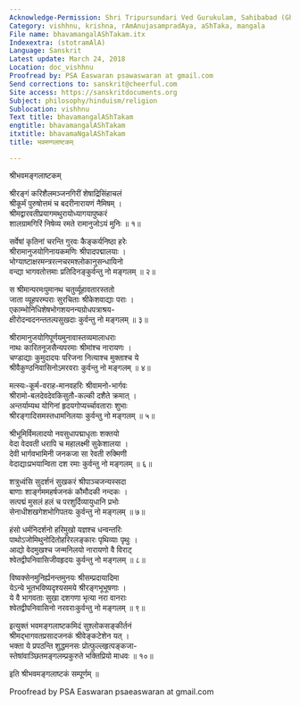 ```yaml
---
Acknowledge-Permission: Shri Tripursundari Ved Gurukulam, Sahibabad (Ghaziabad), UP
Category: vishhnu, krishna, rAmAnujasampradAya, aShTaka, mangala
File name: bhavamangalAShTakam.itx
Indexextra: (stotramAlA)
Language: Sanskrit
Latest update: March 24, 2018
Location: doc_vishhnu
Proofread by: PSA Easwaran psawaswaran at gmail.com
Send corrections to: sanskrit@cheerful.com
Site access: https://sanskritdocuments.org
Subject: philosophy/hinduism/religion
Sublocation: vishhnu
Text title: bhavamangalAShTakam
engtitle: bhavamangalAShTakam
itxtitle: bhavamaNgalAShTakam
title: भवमण्गलाष्टकम्

---
```

  
 श्रीभवमङ्गलाष्टकम्   
  
श्रीरङ्गं करिशैलमञ्जनगिरीं शेषाद्रिसिंहाचलं  
श्रीकूर्मं पुरुषोत्तमं च बदरीनारायणं नैमिषम् ।  
श्रीमद्वारवतीप्रयागमथुरायोध्यागयापुष्करं  
शालग्रामगिरिं निषेव्य रमते रामानुजोऽयं मुनिः ॥ १॥  
  
सर्वेषां कृतिनां चरन्ति गुरवः कैङ्कर्यनिष्ठा हरेः  
श्रीरामानुजयोगिनायकमणिः श्रीपादपद्मालयाः ।  
भोग्याष्टाक्षरमन्त्ररत्नचरमश्लोकानुसन्धायिनो  
वन्द्या भागवतोत्तमाः प्रतिदिनङ्कुर्वन्तु नो मङ्गलम् ॥ २॥  
  
स श्रीमान्परमःपुमानथ चतुर्व्यूहावतारस्ततो  
जाता व्यूहपरम्पराः सुरचिताः श्रीकेशवाद्याः पराः ।  
एकाम्भोनिधिशेषभोगशयनन्यग्रोधपत्राश्रय-  
क्षीरोदन्वदनन्ततल्पसुखदाः कुर्वन्तु नो मङ्गलम् ॥ ३॥  
  
श्रीरामानुजयोगिपूर्णयमुनावास्तव्यमालाधराः  
नाथः कारितनूजसैन्यपरमाः श्रीमांश्च नारायणः ।  
चण्डाद्याः कुमुदादयः परिजना नित्याश्च मुक्ताश्च ये  
श्रीवैकुण्ठनिवासिनोऽमरवराः कुर्वन्तु नो मङ्गलम् ॥ ४॥  
  
मत्स्यः-कूर्म-वराह-मानवहरिः श्रीवामनो-भार्गवः  
श्रीरामो-बलदेवदेवकिसुतौ-कल्की दशैते क्रमात् ।  
अन्तर्याम्यथ योगिनां हृदयगोप्यर्च्चावताराः शुभाः  
श्रीरङ्गादिसमस्तधामनिलयाः कुर्वन्तु नो मङ्गलम् ॥ ५॥  
  
श्रीभूमिर्विमलादयो नवसुधापद्माधृताः शक्तयो  
वेदा वेदवती धरापि च महालक्ष्मी सुकेशालया ।  
देवी भार्गवभामिनी जनकजा सा रेवती रुक्मिणी  
वेदाद्याःप्रभयान्विता दश रमाः कुर्वन्तु नो मङ्गलम् ॥ ६॥  
  
शत्रुध्वंसि सुदर्शनं सुखकरं श्रीपाञ्चजन्यस्सदा  
बाणाः शार्ङ्गममहर्षजनकं कौमौदकी नन्दकः ।  
सत्पद्मं मुसलं हलं च परशुर्दिव्यायुधानि प्रभोः  
सेनाधीशखगेशभोगिपतयः कुर्वन्तु नो मङ्गलम् ॥ ७॥  
  
हंसो धर्मनिदर्शनो हरिमुखो यज्ञश्च धन्वन्तरिः  
पाथोऽजोमिथुनोदितोहरिरलङ्कारः पृथिव्याः पृथुः ।  
आद्यो वेदमुखश्च जन्मनिलयो नारायणो वै विराट्  
श्वेतद्वीपनिवासिजीवहृदयः कुर्वन्तु नो मङ्गलम् ॥ ८॥  
  
विष्वक्सेनमुनिर्ह्यनन्तमुनयः श्रीसम्प्रदायादिमा  
येऽन्ये भूतभविष्यदृश्यसमये श्रीरङ्गभूभूषणाः ।  
ये वै भागवताः सुखा दशगणा भृत्या नरा वानराः  
श्वेतद्वीपनिवासिनो नरवराःकुर्वन्तु नो मङ्गलम् ॥ ९॥  
  
इत्युक्तं भवमङ्गलाष्टकमिदं सुश्लोकसङ्कीर्तनं  
श्रीमद्भागवतप्रसादजनकं श्रीवेङ्कटेशेन यत् ।  
भक्ता ये प्रपठन्ति शुद्धमनसः प्रोत्फुल्लहृत्पङ्कजा-  
स्तेषांवाञ्छितमङ्गलम्प्रकुरुते भक्तिप्रियो माधवः ॥ १०॥  
  
इति श्रीभवमङ्गलाष्टकं सम्पूर्णम् ॥  
  
  
Proofread by PSA Easwaran psaeaswaran at gmail.com  
  
